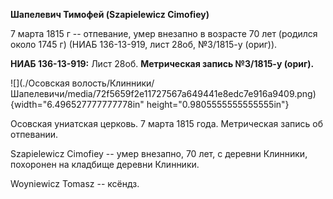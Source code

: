 **Шапелевич Тимофей (Szapielewicz Cimofiey)**

7 марта 1815 г -- отпевание, умер внезапно в возрасте 70 лет (родился
около 1745 г) (НИАБ 136-13-919, лист 28об, №3/1815-у (ориг)).

**НИАБ 136-13-919:** Лист 28об. **Метрическая запись №3/1815-у (ориг).**

![](./Осовская волость/Клинники/Шапелевичи/media/72f5659f2e11727567a649441e8edc7e916a9409.png){width="6.496527777777778in"
height="0.9805555555555555in"}

Осовская униатская церковь. 7 марта 1815 года. Метрическая запись об
отпевании.

Szapielewicz Cimofiey -- умер внезапно, 70 лет, с деревни Клинники,
похоронен на кладбище деревни Клинники.

Woyniewicz Tomasz -- ксёндз.

